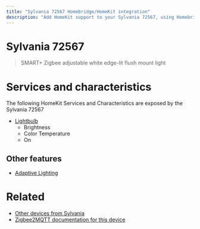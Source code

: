 ```yaml
---
title: "Sylvania 72567 Homebridge/HomeKit integration"
description: "Add HomeKit support to your Sylvania 72567, using Homebridge, Zigbee2MQTT and homebridge-z2m."
---
```

<!---
This file has been GENERATED using src/docgen/docgen.ts
DO NOT EDIT THIS FILE MANUALLY!
-->
# Sylvania 72567
> SMART+ Zigbee adjustable white edge-lit flush mount light


# Services and characteristics
The following HomeKit Services and Characteristics are exposed by
the Sylvania 72567

* [Lightbulb](../../light.md)
  * Brightness
  * Color Temperature
  * On

## Other features
* [Adaptive Lighting](../../light.md)

# Related
* [Other devices from Sylvania](../index.md#sylvania)
* [Zigbee2MQTT documentation for this device](https://www.zigbee2mqtt.io/devices/72567.html)